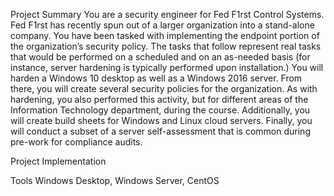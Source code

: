 Project Summary
You are a security engineer for Fed F1rst Control Systems. Fed F1rst has recently spun out of a larger organization into a stand-alone company. You have been tasked with implementing the endpoint portion of the organization’s security policy.
The tasks that follow represent real tasks that would be performed on a scheduled and on an as-needed basis (for instance, server hardening is typically performed upon installation.) 
You will harden a Windows 10 desktop as well as a Windows 2016 server. From there, you will create several security policies for the organization. As with hardening, you also performed this activity, but for different areas of the Information Technology department, during the course. Additionally, you will create build sheets for Windows and Linux cloud servers. Finally, you will conduct a subset of a server self-assessment that is common during pre-work for compliance audits.

Project Implementation


Tools
Windows Desktop, Windows Server, CentOS


